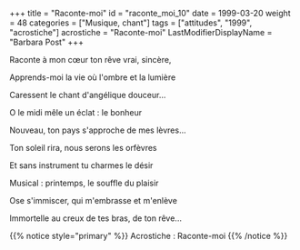 +++
title = "Raconte-moi"
id = "raconte_moi_10"
date = 1999-03-20
weight = 48
categories = ["Musique, chant"]
tags = ["attitudes", "1999", "acrostiche"]
acrostiche = "Raconte-moi"
LastModifierDisplayName = "Barbara Post"
+++

Raconte à mon cœur ton rêve vrai, sincère,

Apprends-moi la vie où l'ombre et la lumière

Caressent le chant d'angélique douceur...

O le midi mêle un éclat : le bonheur

Nouveau, ton pays s'approche de mes lèvres...

Ton soleil rira, nous serons les orfèvres

Et sans instrument tu charmes le désir

Musical : printemps, le souffle du plaisir

Ose s'immiscer, qui m'embrasse et m'enlève

Immortelle au creux de tes bras, de ton rêve...

{{% notice style="primary" %}}
Acrostiche : Raconte-moi
{{% /notice %}}
